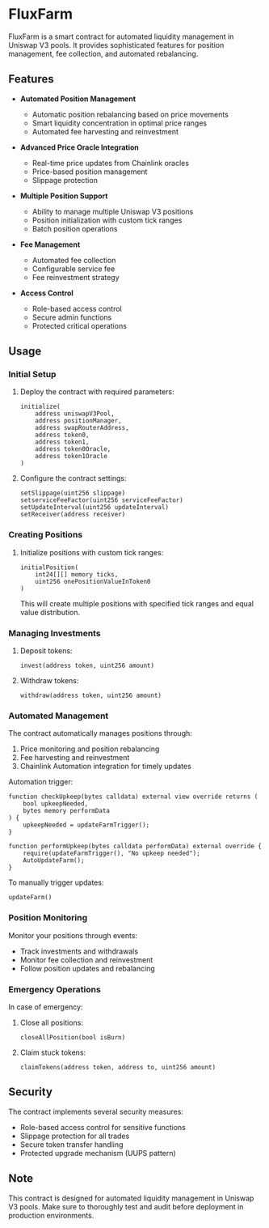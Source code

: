 # FluxFarm

FluxFarm is a smart contract for automated liquidity management in Uniswap V3 pools. It provides sophisticated features for position management, fee collection, and automated rebalancing.

## Features

- **Automated Position Management**
  - Automatic position rebalancing based on price movements
  - Smart liquidity concentration in optimal price ranges
  - Automated fee harvesting and reinvestment

- **Advanced Price Oracle Integration**
  - Real-time price updates from Chainlink oracles
  - Price-based position management
  - Slippage protection

- **Multiple Position Support**
  - Ability to manage multiple Uniswap V3 positions
  - Position initialization with custom tick ranges
  - Batch position operations

- **Fee Management**
  - Automated fee collection
  - Configurable service fee
  - Fee reinvestment strategy

- **Access Control**
  - Role-based access control
  - Secure admin functions
  - Protected critical operations

## Usage

### Initial Setup

1. Deploy the contract with required parameters:
   ```solidity
   initialize(
       address uniswapV3Pool,
       address positionManager,
       address swapRouterAddress,
       address token0,
       address token1,
       address token0Oracle,
       address token1Oracle
   )
   ```

2. Configure the contract settings:
   ```solidity
   setSlippage(uint256 slippage)
   setserviceFeeFactor(uint256 serviceFeeFactor)
   setUpdateInterval(uint256 updateInterval)
   setReceiver(address receiver)
   ```

### Creating Positions

1. Initialize positions with custom tick ranges:
   ```solidity
   initialPosition(
       int24[][] memory ticks,
       uint256 onePositionValueInToken0
   )
   ```
   This will create multiple positions with specified tick ranges and equal value distribution.

### Managing Investments

1. Deposit tokens:
   ```solidity
   invest(address token, uint256 amount)
   ```

2. Withdraw tokens:
   ```solidity
   withdraw(address token, uint256 amount)
   ```

### Automated Management

The contract automatically manages positions through:

1. Price monitoring and position rebalancing
2. Fee harvesting and reinvestment
3. Chainlink Automation integration for timely updates

Automation trigger:
```solidity
function checkUpkeep(bytes calldata) external view override returns (
    bool upkeepNeeded,
    bytes memory performData
) {
    upkeepNeeded = updateFarmTrigger();
}

function performUpkeep(bytes calldata performData) external override {
    require(updateFarmTrigger(), "No upkeep needed");
    AutoUpdateFarm();
}
```

To manually trigger updates:
```solidity
updateFarm()
```

### Position Monitoring

Monitor your positions through events:
- Track investments and withdrawals
- Monitor fee collection and reinvestment
- Follow position updates and rebalancing

### Emergency Operations

In case of emergency:
1. Close all positions:
   ```solidity
   closeAllPosition(bool isBurn)
   ```

2. Claim stuck tokens:
   ```solidity
   claimTokens(address token, address to, uint256 amount)
   ```

## Security

The contract implements several security measures:

- Role-based access control for sensitive functions
- Slippage protection for all trades
- Secure token transfer handling
- Protected upgrade mechanism (UUPS pattern)

## Note

This contract is designed for automated liquidity management in Uniswap V3 pools. Make sure to thoroughly test and audit before deployment in production environments. 